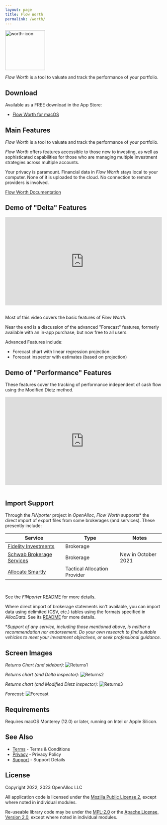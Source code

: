 ```yaml
---
layout: page
title: Flow Worth
permalink: /worth/
---
```


<div style="width: 128px; height: 128px;">
<img src="/assets/images/worth_icon.png" alt="worth-icon" style="width: inherit" />
</div>
<p/>

_Flow Worth_ is a tool to valuate and track the performance of your portfolio.

## Download

Available as a FREE download in the App Store:

- [Flow Worth for macOS](https://apps.apple.com/app/flowworth-open/id1640748160)

## Main Features

_Flow Worth_ is a tool to valuate and track the performance of your portfolio.

_Flow Worth_ offers features accessible to those new to investing, as well as sophisticated capabilities for those who are managing multiple investment strategies across multiple accounts.

Your privacy is paramount. Financial data in _Flow Worth_ stays local to your computer. None of it is uploaded to the cloud. No connection to remote providers is involved. 

[Flow Worth Documentation](/worth/contents)

## Demo of "Delta" Features

<div style="padding:56.25% 0 0 0;position:relative;"><iframe src="https://player.vimeo.com/video/642480106?badge=0&amp;autopause=0&amp;player_id=0&amp;app_id=58479" frameborder="0" allow="autoplay; fullscreen; picture-in-picture" allowfullscreen style="position:absolute;top:0;left:0;width:100%;height:100%;" title="FlowAllocator-Basic-1 - HD 1080p.mov"></iframe></div><script src="https://player.vimeo.com/api/player.js"></script>

<br/>

Most of this video covers the basic features of _Flow Worth_.

Near the end is a discussion of the advanced "Forecast" features, formerly available with an in-app purchase, but now free to all users.

Advanced Features include:

* Forecast chart with linear regression projection
* Forecast inspector with estimates (based on projection)

## Demo of "Performance" Features

These features cover the tracking of performance independent of cash flow using the Modified Dietz method.

<div style="padding:56.25% 0 0 0;position:relative;"><iframe src="https://player.vimeo.com/video/642778584?badge=0&amp;autopause=0&amp;player_id=0&amp;app_id=58479" frameborder="0" allow="autoplay; fullscreen; picture-in-picture" allowfullscreen style="position:absolute;top:0;left:0;width:100%;height:100%;" title="FlowAllocator-Basic-1 - HD 1080p.mov"></iframe></div><script src="https://player.vimeo.com/api/player.js"></script>

<br/>

## Import Support

Through the _FINporter_ project in _OpenAlloc_, _Flow Worth_ supports\* the direct import of export files from some brokerages (and services). These presently include:

<div class="special_table"></div>

| Service | Type | Notes |
| ------- | ---- | ------- |
| [Fidelity Investments](https://fidelity.com) | Brokerage | |
| [Schwab Brokerage Services](https://schwab.com) | Brokerage | New in October 2021 |
| [Allocate Smartly](https://allocatesmartly.com) | Tactical Allocation Provider | |

<br/>

See the _FINporter_ [README](https://github.com/open-portfolio/FINporter) for more details.

Where direct import of brokerage statements isn't available, you can import data using delimited (CSV, etc.) tables using the formats specified in _AllocData_. See its [README](https://github.com/open-portfolio/AllocData) for more details.

\*_Support of any service, including those mentioned above, is neither a recommendation nor endorsement. Do your own research to find suitable vehicles to meet your investment objectives, or seek professional guidance._

## Screen Images

_Returns Chart (and sidebar):_
![Returns1](/assets/images/worth0.png#center)

_Returns chart (and Delta inspector):_
![Returns2](/assets/images/worth1.png#center)

_Returns chart (and Modified Dietz inspector):_
![Returns3](/assets/images/worth2.png#center)

_Forecast:_
![Forecast](/assets/images/worth3.png#center)

## Requirements

Requires macOS Monterey (12.0) or later, running on Intel or Apple Silicon.

## See Also

* [Terms](/terms/) - Terms & Conditions
* [Privacy](/privacy/) - Privacy Policy
* [Support](/support/) - Support Details

## License

Copyright 2022, 2023 OpenAlloc LLC

All application code is licensed under the [Mozilla Public License 2](https://www.mozilla.org/en-US/MPL/2.0/), except where noted in individual modules.

Re-useable library code may be under the [MPL-2.0](https://www.mozilla.org/en-US/MPL/2.0/) or the [Apache License, Version 2.0](http://www.apache.org/licenses/LICENSE-2.0), except where noted in individual modules.


